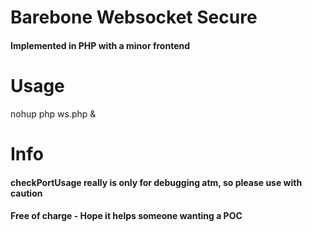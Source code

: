 # Barebone Websocket Secure 
#### Implemented in PHP with a minor frontend

# Usage 
nohup php ws.php &

# Info
#### checkPortUsage really is only for debugging atm, so please use with caution
#### Free of charge - Hope it helps someone wanting a POC